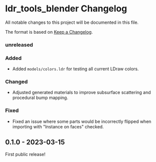 # ldr_tools_blender Changelog
All notable changes to this project will be documented in this file.

The format is based on [Keep a Changelog](https://keepachangelog.com/en/1.0.0/).

### unreleased
### Added
* Added `models/colors.ldr` for testing all current LDraw colors.

### Changed
* Adjusted generated materials to improve subsurface scattering and procedural bump mapping.

### Fixed
* Fixed an issue where some parts would be incorrectly flipped when importing with "Instance on faces" checked.

## 0.1.0 - 2023-03-15
First public release!